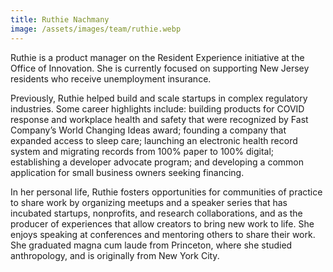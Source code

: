 ```yaml
---
title: Ruthie Nachmany
image: /assets/images/team/ruthie.webp
---
```


Ruthie is a product manager on the Resident Experience initiative at the Office of Innovation. She is currently focused on supporting New Jersey residents who receive unemployment insurance.

Previously, Ruthie helped build and scale startups in complex regulatory industries. Some career highlights include: building products for COVID response and workplace health and safety that were recognized by Fast Company’s World Changing Ideas award; founding a company that expanded access to sleep care; launching an electronic health record system and migrating records from 100% paper to 100% digital; establishing a developer advocate program; and developing a common application for small business owners seeking financing.

In her personal life, Ruthie fosters opportunities for communities of practice to share work by organizing meetups and a speaker series that has incubated startups, nonprofits, and research collaborations, and as the producer of experiences that allow creators to bring new work to life. She enjoys speaking at conferences and mentoring others to share their work. She graduated magna cum laude from Princeton, where she studied anthropology, and is originally from New York City.
